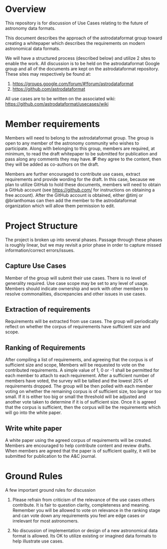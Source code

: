 
# Overview

This repository is for discussion of Use Cases relating to the future
of astronomy data formats.

This document describes the approach of the astrodataformat group
toward creating a whitepaper which describes the requirements on modern
astronomical data formats.

We will have a structured process (described below) and utilize 2 sites
to enable the work. All discussion is to be held on the astrodataformat
Google group and all of the documents are kept on the astrodataformat
repository. These sites may respectively be found at:

1. https://groups.google.com/forum/#!forum/astrodataformat
2. https://github.com/astrodataformat

All use cases are to be written on the associated wiki: https://github.com/astrodataformat/usecases/wiki

# Member requirements

Members will need to belong to the astrodataformat group. The group is
open to any member of the astronomy community who wishes to participate.
Along with belonging to this group, members are required, at minimum,
to read the draft whitepaper to be submitted for publication and pass
along any comments they may have. **IF** they agree to the content, then they
will be added as co-authors on the draft.

Members are further encouraged to contribute use cases, extract requirements
and provide wording for the draft. In this case, because we plan to
utilize GitHub to hold these documents, members will need to obtain a GitHub
account (see https://github.com/ for instructions on obtaining a free account).
After the GitHub account is obtained, either @timj or @brianthomas can then add the
member to the astrodataformat organization which will allow them permission
to edit.


# Project Structure

The project is broken up into several phases. Passage through these
phases is roughly linear, but we may revisit a prior phase in order
to capture missed information/correct errors/issues.

## Capture Use Cases

Member of the group will submit their use cases. There is no level of
generality required. Use case scope may be set to any level of usage. Members
should indicate ownership and work with other members to resolve commonalities,
discrepancies and other issues in use cases.

## Extraction of requirements

Requirements will be extracted from use cases. The group will periodically
reflect on whether the corpus of requirements have sufficient size and
scope.

## Ranking of Requirements

After compiling a list of requirements, and agreeing that the corpus is of
sufficient size and scope, Members will be requested to vote on
the contributed requirements. A simple value of 1, 0 or -1 shall be permitted
for each member to attach to each requirement. After a sufficient number
of members have voted, the survey will be tallied and the lowest 20% of requirements
dropped. The group will be then polled with each member voting on whether
the remaining corpus is of sufficient size, too large or too small. If
it is either too big or small the threshold will be adjusted and another
vote taken to determine if it is of sufficient size. Once it is agreed that
the corpus is sufficient, then the corpus will be the requirements which will
go into the white paper.

## Write white paper

A white paper using the agreed corpus of requirements will be created. Members
are encouraged to help contribute content and review drafts. When members
are agreed that the paper is of sufficient quality, it will be submitted for
publication to the A&C journal.

# Ground Rules

A few important ground rules for discussion

1. Please refrain from criticism of the relevance of the use cases others contribute.
It is fair to question clarity, completeness and meaning. Remember you will be
allowed to vote on relevance in the ranking stage and can vote down any requirements
you feel are edge cases or irrelevant for most astronomers.

2. No discussion of implementation or design of a new astronomical data format
is allowed. Its OK to utilize existing or imagined data formats to help illustrate
use cases.
